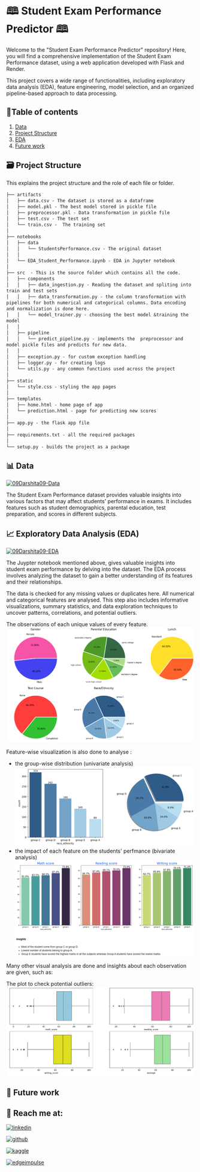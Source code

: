 
# 🕮 Student Exam Performance Predictor 🕮

Welcome to the "Student Exam Performance Predictor" repository! Here, you will find a comprehensive implementation of the Student Exam Performance dataset, using a web application developed with Flask and Render.

This project covers a wide range of functionalities, including exploratory data analysis (EDA), feature engineering, model selection, and an organized pipeline-based approach to data processing.



## 📃Table of contents

1. [Data](#-Data)
2. [Project Structure](#-Project-Structure)
3. [EDA](#-EDA) 
4. [Future work](#-Future-work)
## 🗃️ Project Structure
This explains the project structure and the role of each file or folder.
```
├── artifacts
│   ├── data.csv - The dataset is stored as a dataframe 
│   ├── model.pkl - The best model stored in pickle file
│   ├── preprocessor.pkl - Data transformation in pickle file
│   ├── test.csv - The test set 
│   └── train.csv -  The training set 
│ 
├── notebooks  
│   ├── data
│   │   └── StudentsPerformance.csv - The original dataset
│   │
│   └── EDA_Student_Performance.ipynb - EDA in Jupyter notebook
│
├── src  - This is the source folder which contains all the code.
│   ├── components
│   │   ├── data_ingestion.py - Reading the dataset and spliting into train and test sets
│   │   ├── data_transformation.py - the column transformation with pipelines for both numerical and categorical columns. Data encoding and normalization is done here.
│   │   └── model_trainer.py - choosing the best model &training the model
│   │
│   ├── pipeline 
│   │   └── predict_pipeline.py - implements the  preprocessor and model pickle files and predicts for new data.
│   │
│   ├── exception.py - for custom exception handling 
│   ├── logger.py - for creating logs 
│   └── utils.py - any common functions used across the project
│
├── static
│   └── style.css - styling the app pages
│
├── templates 
│   ├── home.html - home page of app
│   └── prediction.html - page for predicting new scores
│
├── app.py - the flask app file
│ 
├── requirements.txt - all the required packages
│ 
└── setup.py - builds the project as a package
```
##  📊 Data

[![09Darshita09-Data](https://img.shields.io/badge/09Darshita09_--_Data-111111?style=flat-square&logo=github&logoColor=white)](https://github.com/09Darshita09/Student_Performance/blob/main/notebooks/data/StudentsPerformance.csv) 

The Student Exam Performance dataset provides valuable insights into various factors that may affect students' performance in exams. It includes features such as student demographics, parental education, test preparation, and scores in different subjects.



## 📈 Exploratory Data Analysis (EDA)

[![09Darshita09-EDA](https://img.shields.io/badge/09Darshita09_--_EDA-111111?style=flat-square&logo=github&logoColor=white)](https://github.com/09Darshita09/Student_Performance/blob/main/notebooks/EDA_Student_Performance.ipynb)

The Juypter notebook mentioned above, gives valuable insights into student exam performance by delving into the dataset. The EDA process involves analyzing the dataset to gain a better understanding of its features and their relationships. 

The data is checked for any missing values or duplicates here. All numerical and categorical features are analysed. This step also includes informative visualizations, summary statistics, and data exploration techniques to uncover patterns, correlations, and potential outliers.

The observations of each unique values of every feature.
![alt text](images/Pieplot.png)

Feature-wise visualization is also done to analyse :

- the group-wise distribution (univariate analysis)
    ![alt text](images/Univariate.png)
- the impact of each feature on the students' perfmance (bivariate analysis)
    ![alt text](images/Bivariate.png)

Many other visual analysis are done and insights about each observation are given, such as:

The plot to check potential outliers:
![alt text](images/Outliers.png)
## 🚀 Future work
## 🔗 Reach me at:

[![linkedin](https://img.shields.io/badge/linkedin-0A66C2?style=for-the-badge&logo=linkedin&logoColor=white)](https://www.linkedin.com/in/darshita-pangam/) 

[![github](https://img.shields.io/badge/github-111111?style=for-the-badge&logo=github&logoColor=white)](https://github.com/09Darshita09) 

[![kaggle](https://img.shields.io/badge/kaggle-46d2ff?style=for-the-badge&logo=kaggle&logoColor=white)](https://www.kaggle.com/darshitapangam )

[![edgeimpulse](https://custom-icon-badges.demolab.com/badge/edge_impulse-007272?style=for-the-badge&logo=edge_impulse)](https://studio.edgeimpulse.com/studio/profile/projects)